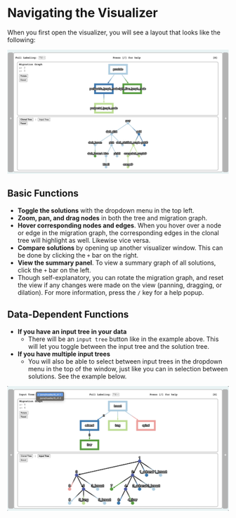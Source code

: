 # Navigating the Visualizer

When you first open the visualizer, you will see a layout that looks like the following:

![viz](../figures/first-viz.jpeg)

## Basic Functions

- **Toggle the solutions** with the dropdown menu in the top left.
- **Zoom, pan, and drag nodes** in both the tree and migration graph.
- **Hover corresponding nodes and edges**. When you hover over a node or edge in the migration graph, the corresponding edges in the clonal tree will highlight as well. Likewise vice versa.
- **Compare solutions** by opening up another visualizer window. This can be done by clicking the `+` bar on the right.
- **View the summary panel**. To view a summary graph of all solutions, click the `+` bar on the left.
- Though self-explanatory, you can rotate the migration graph, and reset the view if any changes were made on the view (panning, dragging, or dilation). For more information, press the `/` key for a help popup.

## Data-Dependent Functions

- **If you have an input tree in your data**
  - There will be an `input tree` button like in the example above. This will let you toggle between the input tree and the solution tree.
- **If you have multiple input trees**
  - You will also be able to select between input trees in the dropdown menu in the top of the window, just like you can in selection between solutions. See the example below.

![multi-input](../figures/multi-input.jpeg)
